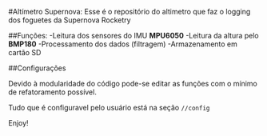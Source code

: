 #Altímetro Supernova:
Esse é o repositório do altimetro que faz o logging dos foguetes da Supernova Rocketry

##Funções:
-Leitura dos sensores do IMU **MPU6050**
-Leitura da altura pelo **BMP180**
-Processamento dos dados (filtragem)
-Armazenamento em cartão SD

##Configurações

Devido à modularidade do código pode-se editar as funções com o mínimo de refatoramento possível.

Tudo que é configuravel pelo usuário está na seção `//config`

Enjoy!